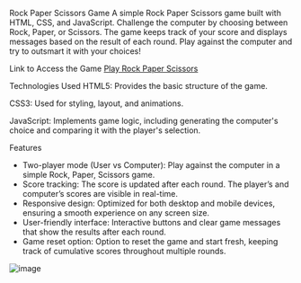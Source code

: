 Rock Paper Scissors Game
A simple Rock Paper Scissors game built with HTML, CSS, and JavaScript. Challenge the computer by choosing between Rock, Paper, or Scissors. 
The game keeps track of your score and displays messages based on the result of each round. Play against the computer and try to outsmart it with your choices!

Link to Access the Game
[Play Rock Paper Scissors](https://rock-paper-scissors-game-2025.netlify.app/)

Technologies Used
HTML5: Provides the basic structure of the game.

CSS3: Used for styling, layout, and animations.

JavaScript: Implements game logic, including generating the computer's choice and comparing it with the player's selection.

Features
- Two-player mode (User vs Computer): Play against the computer in a simple Rock, Paper, Scissors game.
- Score tracking: The score is updated after each round. The player’s and computer’s scores are visible in real-time.
- Responsive design: Optimized for both desktop and mobile devices, ensuring a smooth experience on any screen size.
- User-friendly interface: Interactive buttons and clear game messages that show the results after each round.
- Game reset option: Option to reset the game and start fresh, keeping track of cumulative scores throughout multiple rounds.

![image](https://github.com/user-attachments/assets/b6e80910-177d-4f0a-a4f8-2d0124f9b3e2)
  
